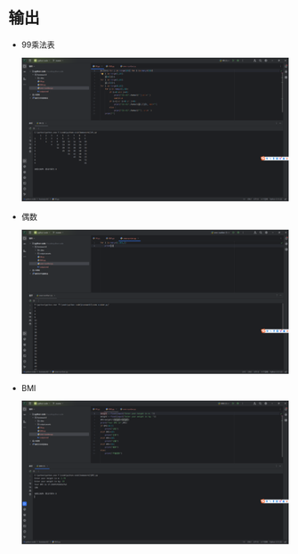 # 输出

* 99乘法表

  ![image-20241124231950821](output.assets/image-20241124231950821.png)

* 偶数

  ![image-20241124232016417](output.assets/image-20241124232016417.png)

* BMI

  ![image-20241124232044935](output.assets/image-20241124232044935.png)
